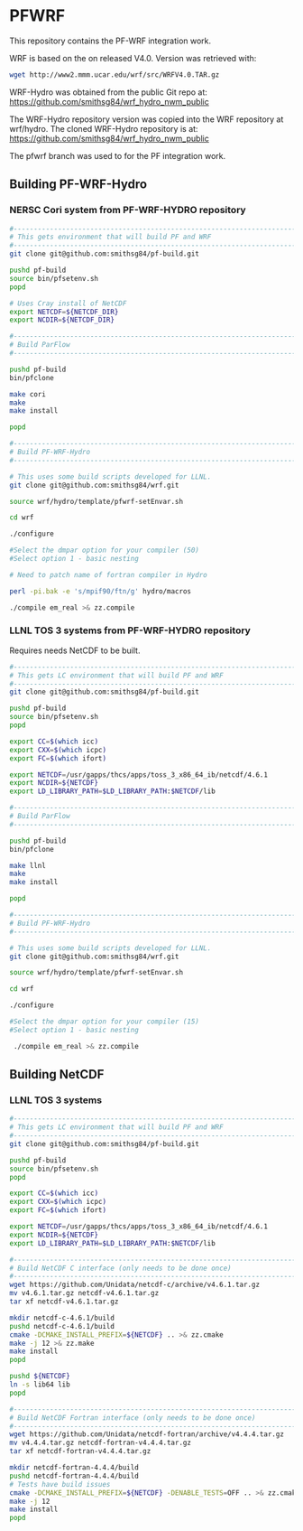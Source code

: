 # PFWRF

This repository contains the PF-WRF integration work.

WRF is based on the on released V4.0.  Version was retrieved with:

```bash
wget http://www2.mmm.ucar.edu/wrf/src/WRFV4.0.TAR.gz
```
WRF-Hydro was obtained from the public Git repo at: <https://github.com/smithsg84/wrf_hydro_nwm_public>

The WRF-Hydro repository version was copied into the WRF repository at wrf/hydro.  The cloned WRF-Hydro repository is at: <https://github.com/smithsg84/wrf_hydro_nwm_public>

The pfwrf branch was used to for the PF integration work.

## Building PF-WRF-Hydro

### NERSC Cori system from PF-WRF-HYDRO repository

```bash
#-----------------------------------------------------------------------------
# This gets environment that will build PF and WRF
#-----------------------------------------------------------------------------
git clone git@github.com:smithsg84/pf-build.git

pushd pf-build
source bin/pfsetenv.sh
popd

# Uses Cray install of NetCDF
export NETCDF=${NETCDF_DIR}
export NCDIR=${NETCDF_DIR}

#-----------------------------------------------------------------------------
# Build ParFlow
#-----------------------------------------------------------------------------

pushd pf-build
bin/pfclone

make cori
make
make install

popd

#-----------------------------------------------------------------------------
# Build PF-WRF-Hydro
#-----------------------------------------------------------------------------

# This uses some build scripts developed for LLNL.
git clone git@github.com:smithsg84/wrf.git

source wrf/hydro/template/pfwrf-setEnvar.sh

cd wrf

./configure

#Select the dmpar option for your compiler (50)
#Select option 1 - basic nesting

# Need to patch name of fortran compiler in Hydro

perl -pi.bak -e 's/mpif90/ftn/g' hydro/macros

./compile em_real >& zz.compile
```

### LLNL TOS 3 systems from PF-WRF-HYDRO repository

Requires needs NetCDF to be built.

```bash
#-----------------------------------------------------------------------------
# This gets LC environment that will build PF and WRF
#-----------------------------------------------------------------------------
git clone git@github.com:smithsg84/pf-build.git

pushd pf-build
source bin/pfsetenv.sh
popd

export CC=$(which icc)
export CXX=$(which icpc)
export FC=$(which ifort)

export NETCDF=/usr/gapps/thcs/apps/toss_3_x86_64_ib/netcdf/4.6.1
export NCDIR=${NETCDF}
export LD_LIBRARY_PATH=$LD_LIBRARY_PATH:$NETCDF/lib

#-----------------------------------------------------------------------------
# Build ParFlow
#-----------------------------------------------------------------------------

pushd pf-build
bin/pfclone

make llnl
make
make install

popd

#-----------------------------------------------------------------------------
# Build PF-WRF-Hydro
#-----------------------------------------------------------------------------

# This uses some build scripts developed for LLNL.
git clone git@github.com:smithsg84/wrf.git

source wrf/hydro/template/pfwrf-setEnvar.sh

cd wrf

./configure

#Select the dmpar option for your compiler (15)
#Select option 1 - basic nesting

 ./compile em_real >& zz.compile
```

## Building NetCDF

### LLNL TOS 3 systems

```bash
#-----------------------------------------------------------------------------
# This gets LC environment that will build PF and WRF
#-----------------------------------------------------------------------------
git clone git@github.com:smithsg84/pf-build.git

pushd pf-build
source bin/pfsetenv.sh
popd

export CC=$(which icc)
export CXX=$(which icpc)
export FC=$(which ifort)

export NETCDF=/usr/gapps/thcs/apps/toss_3_x86_64_ib/netcdf/4.6.1
export NCDIR=${NETCDF}
export LD_LIBRARY_PATH=$LD_LIBRARY_PATH:$NETCDF/lib

#-----------------------------------------------------------------------------
# Build NetCDF C interface (only needs to be done once)
#-----------------------------------------------------------------------------
wget https://github.com/Unidata/netcdf-c/archive/v4.6.1.tar.gz
mv v4.6.1.tar.gz netcdf-v4.6.1.tar.gz
tar xf netcdf-v4.6.1.tar.gz 

mkdir netcdf-c-4.6.1/build
pushd netcdf-c-4.6.1/build
cmake -DCMAKE_INSTALL_PREFIX=${NETCDF} .. >& zz.cmake
make -j 12 >& zz.make
make install
popd

pushd ${NETCDF}
ln -s lib64 lib
popd

#-----------------------------------------------------------------------------
# Build NetCDF Fortran interface (only needs to be done once)
#-----------------------------------------------------------------------------
wget https://github.com/Unidata/netcdf-fortran/archive/v4.4.4.tar.gz
mv v4.4.4.tar.gz netcdf-fortran-v4.4.4.tar.gz
tar xf netcdf-fortran-v4.4.4.tar.gz

mkdir netcdf-fortran-4.4.4/build
pushd netcdf-fortran-4.4.4/build
# Tests have build issues
cmake -DCMAKE_INSTALL_PREFIX=${NETCDF} -DENABLE_TESTS=OFF .. >& zz.cmake
make -j 12
make install
popd
```


